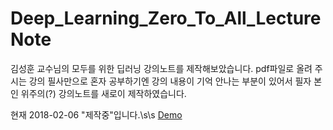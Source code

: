 # Deep_Learning_Zero_To_All_LectureNote
김성훈 교수님의 모두를 위한 딥러닝 강의노트를 제작해보았습니다.
pdf파일로 올려 주시는 강의 필사만으로 혼자 공부하기엔 강의 내용이 기억 안나는 부분이 있어서 필자 본인 위주의(?) 강의노트를 새로이 제작하였습니다.

현재 2018-02-06 "제작중"입니다.\s\s
<a href="https://pulgitmaster.github.io/DeepLearningZeroToAll_LectureNote/">Demo</a>